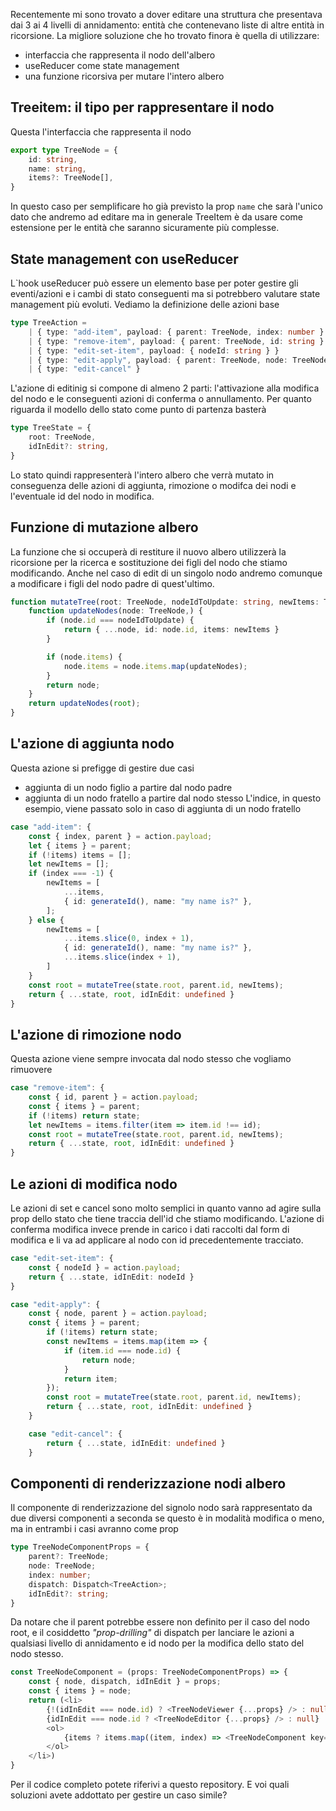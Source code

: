 Recentemente mi sono trovato a dover editare una struttura che presentava dai 3 ai 4 livelli di annidamento: entità che contenevano liste di altre entità in ricorsione. La migliore soluzione che ho trovato finora è quella di utilizzare:
- interfaccia che rappresenta il nodo dell'albero
- useReducer come state management
- una funzione ricorsiva per mutare l'intero albero

## Treeitem: il tipo per rappresentare il nodo
Questa l'interfaccia che rappresenta il nodo

```typescript
export type TreeNode = {
	id: string,
	name: string,
	items?: TreeNode[],
}

```

In questo caso per semplificare ho già previsto la prop `name` che sarà l'unico dato che andremo ad editare ma in generale TreeItem è da usare come estensione per le entità che saranno sicuramente più complesse.


## State management con useReducer

L`hook useReducer può essere un elemento base per poter gestire gli eventi/azioni e i cambi di stato conseguenti ma si potrebbero valutare state management più evoluti.
Vediamo la definizione delle azioni base 

```typescript
type TreeAction =
	| { type: "add-item", payload: { parent: TreeNode, index: number } }
	| { type: "remove-item", payload: { parent: TreeNode, id: string } }
	| { type: "edit-set-item", payload: { nodeId: string } }
	| { type: "edit-apply", payload: { parent: TreeNode, node: TreeNode, } }
	| { type: "edit-cancel" }
```

L'azione di editinig si compone di almeno 2 parti: l'attivazione alla modifica del nodo e le conseguenti azioni di conferma o annullamento.
Per quanto riguarda il modello dello stato come punto di partenza basterà 

```typescript
type TreeState = {
	root: TreeNode,
	idInEdit?: string,
}
```

Lo stato quindi rappresenterà l'intero albero che verrà mutato in conseguenza delle azioni di aggiunta, rimozione o modifca dei nodi e l'eventuale id del nodo in modifica.

## Funzione di mutazione albero
La funzione che si occuperà di restiture il nuovo albero utilizzerà la ricorsione per la ricerca e sostituzione dei figli del nodo che stiamo modificando. 
Anche nel caso di edit di un singolo nodo andremo comunque a modificare i figli del nodo padre di quest'ultimo.


```typescript
function mutateTree(root: TreeNode, nodeIdToUpdate: string, newItems: TreeNode[]): TreeNode {
	function updateNodes(node: TreeNode,) {
		if (node.id === nodeIdToUpdate) {
			return { ...node, id: node.id, items: newItems }
		}

		if (node.items) {
			node.items = node.items.map(updateNodes);
		}
		return node;
	}
	return updateNodes(root);
}
```


## L'azione di aggiunta nodo
Questa azione si prefigge di gestire due casi
- aggiunta di un nodo figlio a partire dal nodo padre
- aggiunta di un nodo fratello a partire dal nodo stesso
L'indice, in questo esempio, viene passato solo in caso di aggiunta di un nodo fratello

```typescript
case "add-item": {
	const { index, parent } = action.payload;
	let { items } = parent;
	if (!items) items = [];
	let newItems = [];
	if (index === -1) {
		newItems = [
			...items,
			{ id: generateId(), name: "my name is?" },
		];
	} else {
		newItems = [
			...items.slice(0, index + 1),
			{ id: generateId(), name: "my name is?" },
			...items.slice(index + 1),
		]
	}
	const root = mutateTree(state.root, parent.id, newItems);
	return { ...state, root, idInEdit: undefined }
}
```

## L'azione di rimozione nodo
Questa azione viene sempre invocata dal nodo stesso che vogliamo rimuovere

```typescript
case "remove-item": {
	const { id, parent } = action.payload;
	const { items } = parent;
	if (!items) return state;
	let newItems = items.filter(item => item.id !== id);
	const root = mutateTree(state.root, parent.id, newItems);
	return { ...state, root, idInEdit: undefined }
}
```

## Le azioni di modifica nodo
Le azioni di set e cancel sono molto semplici in quanto vanno ad agire sulla prop dello stato che tiene traccia dell'id che stiamo modificando.
L'azione di conferma modifica invece prende in carico i dati raccolti dal form di modifica e li va ad applicare al nodo con id precedentemente tracciato.

```typescript
case "edit-set-item": {
	const { nodeId } = action.payload;
	return { ...state, idInEdit: nodeId }
}

case "edit-apply": {
	const { node, parent } = action.payload;
	const { items } = parent;
		if (!items) return state;
		const newItems = items.map(item => {
			if (item.id === node.id) {
				return node;
			}
			return item;
		});
		const root = mutateTree(state.root, parent.id, newItems);
		return { ...state, root, idInEdit: undefined }
	}

	case "edit-cancel": {
		return { ...state, idInEdit: undefined }
	}
```

## Componenti di renderizzazione nodi albero
Il componente di renderizzazione del signolo nodo sarà rappresentato da due diversi componenti a seconda se questo è in modalità modifica o meno, ma in entrambi i casi avranno come prop

```typescript
type TreeNodeComponentProps = {
	parent?: TreeNode;
	node: TreeNode;
	index: number;
	dispatch: Dispatch<TreeAction>;
	idInEdit?: string;
}
```

Da notare che il parent potrebbe essere non definito per il caso del nodo root, e il cosiddetto _"prop-drilling"_ di dispatch per lanciare le azioni a qualsiasi livello di annidamento e id nodo per la modifica dello stato del nodo stesso.


```typescript
const TreeNodeComponent = (props: TreeNodeComponentProps) => {
	const { node, dispatch, idInEdit } = props;
	const { items } = node;
	return (<li>
		{!(idInEdit === node.id) ? <TreeNodeViewer {...props} /> : null}
		{idInEdit === node.id ? <TreeNodeEditor {...props} /> : null}
		<ol>
			{items ? items.map((item, index) => <TreeNodeComponent key={item.id} parent={node} node={item} index={index} idInEdit={idInEdit} dispatch={dispatch} />) : null}
		</ol>
	</li>)
}

```

Per il codice completo potete riferivi a questo repository. 
E voi quali soluzioni avete addottato per gestire un caso simile?

